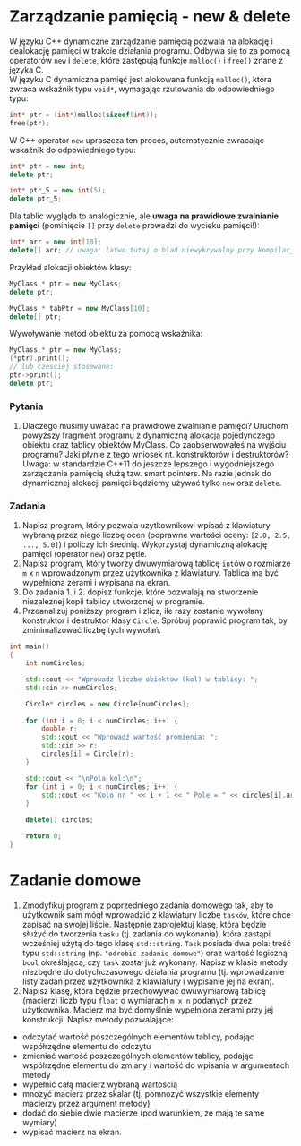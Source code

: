 # Zarządzanie pamięcią - new & delete
W języku C++ dynamiczne zarządzanie pamięcią pozwala na alokację i dealokację pamięci w trakcie działania programu. Odbywa się to za pomocą operatorów `new` i `delete`, które zastępują funkcje `malloc()` i `free()` znane z języka C.  
W języku C dynamiczna pamięć jest alokowana funkcją `malloc()`, która zwraca wskaźnik typu `void*`, wymagając rzutowania do odpowiedniego typu:
```c
int* ptr = (int*)malloc(sizeof(int));
free(ptr);
```
  
W C++ operator `new` upraszcza ten proces, automatycznie zwracając wskaźnik do odpowiedniego typu:
```cpp
int* ptr = new int;
delete ptr;

int* ptr_5 = new int(5);
delete ptr_5;
```
Dla tablic wygląda to analogicznie, ale **uwaga na prawidłowe zwalnianie pamięci** (pominięcie `[]` przy `delete` prowadzi do wycieku pamięci!):  
```cpp
int* arr = new int[10];
delete[] arr; // uwaga: latwo tutaj o blad niewykrywalny przy kompilacji  
```
  
Przykład alokacji obiektów klasy:
```cpp
MyClass * ptr = new MyClass;
delete ptr;

MyClass * tabPtr = new MyClass[10];
delete[] ptr;
```
  
Wywoływanie metod obiektu za pomocą wskaźnika:
```cpp
MyClass * ptr = new MyClass;
(*ptr).print();
// lub czesciej stosowane:
ptr->print();
delete ptr;
```
  
### Pytania
1. Dlaczego musimy uważać na prawidłowe zwalnianie pamięci? Uruchom powyższy fragment programu z dynamiczną alokacją pojedynczego obiektu oraz tablicy obiektów MyClass. Co zaobserwowałeś na wyjściu programu? Jaki płynie z tego wniosek nt. konstruktorów i destruktorów?  
Uwaga: w standardzie C++11 do jeszcze lepszego i wygodniejszego zarządzania pamięcią służą tzw. smart pointers. Na razie jednak do dynamicznej alokacji pamięci będziemy używać tylko `new` oraz `delete`.

### Zadania  
1. Napisz program, który pozwala uzytkownikowi wpisać z klawiatury wybraną przez niego liczbę ocen (poprawne wartości oceny: `[2.0, 2.5, ..., 5.0]`) i policzy ich średnią. Wykorzystaj dynamiczną alokację pamięci (operator `new`) oraz pętle.
2. Napisz program, który tworzy dwuwymiarową tablicę `int`ów o rozmiarze `m` x `n` wprowadzonym przez użytkownika z klawiatury. Tablica ma być wypełniona zerami i wypisana na ekran.
3. Do zadania 1. i 2. dopisz funkcje, które pozwalają na stworzenie niezaleznej kopii tablicy utworzonej w programie.
4. Przeanalizuj poniższy program i zlicz, ile razy zostanie wywołany konstruktor i destruktor klasy `Circle`. Spróbuj poprawić program tak, by zminimalizować liczbę tych wywołań.
```cpp
int main()
{
    int numCircles;

    std::cout << "Wprowadz liczbe obiektow (kol) w tablicy: ";
    std::cin >> numCircles;

    Circle* circles = new Circle[numCircles];
    
    for (int i = 0; i < numCircles; i++) {
        double r;
        std::cout << "Wprowadź wartość promienia: ";
        std::cin >> r;
        circles[i] = Circle(r);
    }

    std::cout << "\nPola kol:\n";
    for (int i = 0; i < numCircles; i++) {
        std::cout << "Kolo nr " << i + 1 << " Pole = " << circles[i].area() << "\n";
    }
    
    delete[] circles;

    return 0;
}
```
  
# Zadanie domowe
1. Zmodyfikuj program z poprzedniego zadania domowego tak, aby to użytkownik sam mógł wprowadzić z klawiatury liczbę `tasków`, które chce zapisać na swojej liście. Następnie zaprojektuj klasę, która będzie służyć do tworzenia `tasku` (tj. zadania do wykonania), która zastąpi wcześniej użytą do tego klasę `std::string`. `Task` posiada dwa pola: treść typu `std::string` (np. `"odrobic zadanie domowe"`) oraz wartość logiczną `bool` określającą, czy `task` został już wykonany. Napisz w klasie metody niezbędne do dotychczasowego działania programu (tj. wprowadzanie listy zadań przez użytkownika z klawiatury i wypisanie jej na ekran).
2. Napisz klasę, która będzie przechowywać dwuwymiarową tablicę (macierz) liczb typu `float` o wymiarach `m x n` podanych przez użytkownika. Macierz ma być domyślnie wypełniona zerami przy jej konstrukcji. Napisz metody pozwalające:
- odczytać wartość poszczególnych elementów tablicy, podając współrzędne elementu do odczytu
- zmieniać wartość poszczególnych elementów tablicy, podając współrzędne elementu do zmiany i wartość do wpisania w argumentach metody
- wypełnić całą macierz wybraną wartością
- mnozyć macierz przez skalar (tj. pomnozyć wszystkie elementy macierzy przez argument metody)
- dodać do siebie dwie macierze (pod warunkiem, ze mają te same wymiary)
- wypisać macierz na ekran.
